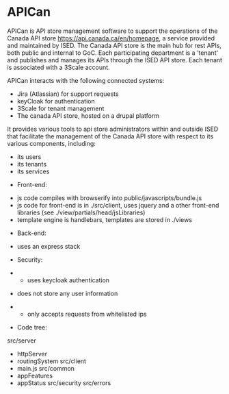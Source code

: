 # APICan

APICan is API store management software to support the operations of the Canada API store https://api.canada.ca/en/homepage, a service provided and maintained by ISED. The Canada API store is the main hub for rest APIs, both public and internal to GoC. Each participating department is a 'tenant' and publishes and manages its APIs through the ISED API store. Each tenant is associated with a 3Scale account. 

APICan interacts with the following connected systems:

- Jira (Atlassian) for support requests
- keyCloak for authentication
- 3Scale for tenant management
- The canada API store, hosted on a drupal platform

It provides various tools to api store administrators within and outside ISED that facilitate the management of the Canada API store with respect to its various components, including: 

- its users
- its tenants
- its services


 * Front-end: 
  - js code compiles with browserify into public/javascripts/bundle.js
  - js code for front-end is in ./src/client, uses jquery and 
    a other front-end libraries (see ./view/partials/head/jsLibraries)
  - template engine is handlebars, templates are stored in ./views
 
 * Back-end: 
  - uses an express stack
 
 * Security: 
 * - uses keycloak authentication
 *   does not store any user information
 * - only accepts requests from whitelisted ips
  
 * Code tree: 
 
  src/server
  - httpServer
  - routingSystem
  src/client
  - main.js
  src/common
  - appFeatures
  - appStatus
  src/security
  src/errors
 
